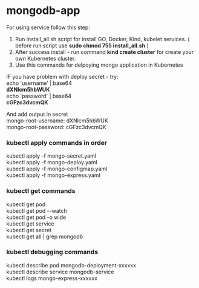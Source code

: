 # mongodb-app
For using service follow this step:
  1. Run install_all.sh script for install GO, Docker, Kind, kubelet services. ( before run script use **sudo chmod 755 install_all.sh** )
  2. After success install - run command **kind create cluster** for create your own Kubernetes cluster.
  3. Use this commands for delpoying mongo application in Kubernetes

IF you have problem with deploy secret - try:\
echo 'username' | base64\
**dXNlcm5hbWUK**\
echo 'password' | base64\
**cGFzc3dvcmQK**

And add output in secret\
mongo-root-username: dXNlcm5hbWUK\
mongo-root-password: cGFzc3dvcmQK



### kubectl apply commands in order

  kubectl apply -f mongo-secret.yaml\
  kubectl apply -f mongo-deploy.yaml\
  kubectl apply -f mongo-configmap.yaml\
  kubectl apply -f mongo-express.yaml

### kubectl get commands

  kubectl get pod\
  kubectl get pod --watch\
  kubectl get pod -o wide\
  kubectl get service\
  kubectl get secret\
  kubectl get all | grep mongodb



### kubectl debugging commands

  kubectl describe pod mongodb-deployment-xxxxxx\
  kubectl describe service mongodb-service\
  kubectl logs mongo-express-xxxxxx
